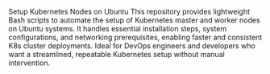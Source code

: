 Setup Kubernetes Nodes on Ubuntu
This repository provides lightweight Bash scripts to automate the setup of Kubernetes master and worker nodes on Ubuntu systems. It handles essential installation steps, system configurations, and networking prerequisites, enabling faster and consistent K8s cluster deployments.
Ideal for DevOps engineers and developers who want a streamlined, repeatable Kubernetes setup without manual intervention.
